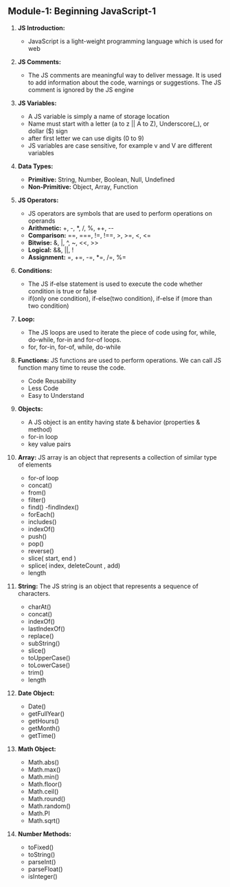 ## Module-1: Beginning JavaScript-1

1. **JS Introduction:**

   - JavaScript is a light-weight programming language which is used for web

1. **JS Comments:**

   - The JS comments are meaningful way to deliver message. It is used to add information about the code, warnings or suggestions. The JS comment
     is ignored by the JS engine

1. **JS Variables:**

   - A JS variable is simply a name of storage location
   - Name must start with a letter (a to z || A to Z), Underscore(\_), or dollar ($) sign
   - after first letter we can use digits (0 to 9)
   - JS variables are case sensitive, for example v and V are different variables

1. **Data Types:**

   - **Primitive:** String, Number, Boolean, Null, Undefined
   - **Non-Primitive:** Object, Array, Function

1. **JS Operators:**

   - JS operators are symbols that are used to perform operations on operands
   - **Arithmetic:** +, -, \*, /, %, ++, --
   - **Comparison:** ==, ===, !=, !==, >, >=, <, <=
   - **Bitwise:** &, |, ^, ~, <<, >>
   - **Logical:** &&, ||, !
   - **Assignment:** =, +=, -=, \*=, /=, %=

1. **Conditions:**

   - The JS if-else statement is used to execute the code whether condition is true or false
   - if(only one condition), if-else(two condition), if-else if (more than two condition)

1. **Loop:**

   - The JS loops are used to iterate the piece of code using for, while, do-while, for-in and for-of loops.
   - for, for-in, for-of, while, do-while

1. **Functions:** JS functions are used to perform operations. We can call JS function many time to reuse the code.

   - Code Reusability
   - Less Code
   - Easy to Understand

1. **Objects:**

   - A JS object is an entity having state & behavior (properties & method)
   - for-in loop
   - key value pairs

1. **Array:** JS array is an object that represents a collection of similar type of elements

   - for-of loop
   - concat()
   - from()
   - filter()
   - find()
     -findIndex()
   - forEach()
   - includes()
   - indexOf()
   - push()
   - pop()
   - reverse()
   - slice( start, end )
   - splice( index, deleteCount , add)
   - length

1. **String:** The JS string is an object that represents a sequence of characters.

   - charAt()
   - concat()
   - indexOf()
   - lastIndexOf()
   - replace()
   - subString()
   - slice()
   - toUpperCase()
   - toLowerCase()
   - trim()
   - length

1. **Date Object:**

   - Date()
   - getFullYear()
   - getHours()
   - getMonth()
   - getTime()

1. **Math Object:**

   - Math.abs()
   - Math.max()
   - Math.min()
   - Math.floor()
   - Math.ceil()
   - Math.round()
   - Math.random()
   - Math.PI
   - Math.sqrt()

1. **Number Methods:**
   - toFixed()
   - toString()
   - parseInt()
   - parseFloat()
   - isInteger()
